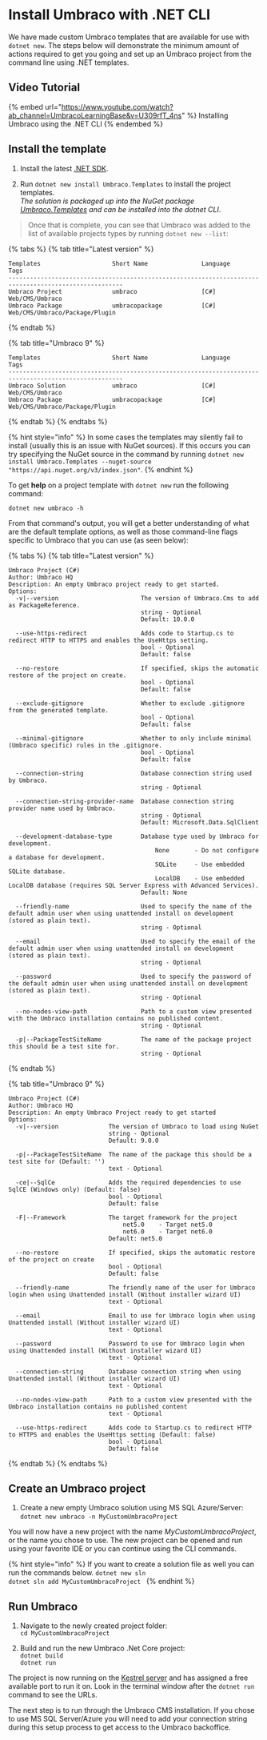 # Install Umbraco with .NET CLI

We have made custom Umbraco templates that are available for use with `dotnet new`. The steps below will demonstrate the minimum amount of actions required to get you going and set up an Umbraco project from the command line using .NET templates.

## Video Tutorial

{% embed url="https://www.youtube.com/watch?ab_channel=UmbracoLearningBase&v=U309rfT_4ns" %}
Installing Umbraco using the .NET CLI
{% endembed %}

## Install the template

1. Install the latest [.NET SDK](https://dotnet.microsoft.com/download).

2. Run `dotnet new install Umbraco.Templates` to install the project templates.  
*The solution is packaged up into the NuGet package [Umbraco.Templates](https://www.nuget.org/packages/Umbraco.Templates) and can be installed into the dotnet CLI*.

> Once that is complete, you can see that Umbraco was added to the list of available projects types by running `dotnet new --list`:

{% tabs %}
{% tab title="Latest version" %}
```none
Templates                    Short Name               Language          Tags
------------------------------------------------------------------------------------------------------
Umbraco Project              umbraco                  [C#]              Web/CMS/Umbraco
Umbraco Package              umbracopackage           [C#]              Web/CMS/Umbraco/Package/Plugin
```
{% endtab %}

{% tab title="Umbraco 9" %}
```none
Templates                    Short Name               Language          Tags
------------------------------------------------------------------------------------------------------
Umbraco Solution             umbraco                  [C#]              Web/CMS/Umbraco
Umbraco Package              umbracopackage           [C#]              Web/CMS/Umbraco/Package/Plugin
```
{% endtab %}
{% endtabs %}

{% hint style="info" %}
In some cases the templates may silently fail to install (usually this is an issue with NuGet sources). If this occurs you can try specifying the NuGet source in the command by running `dotnet new install Umbraco.Templates --nuget-source "https://api.nuget.org/v3/index.json"`.
{% endhint %}

To get **help** on a project template with `dotnet new` run the following command:

`dotnet new umbraco -h`

From that command's output, you will get a better understanding of what are the default template options, as well as those command-line flags specific to Umbraco that you can use (as seen below):

{% tabs %}
{% tab title="Latest version" %}
```none
Umbraco Project (C#)
Author: Umbraco HQ
Description: An empty Umbraco project ready to get started.
Options:
  -v|--version                       The version of Umbraco.Cms to add as PackageReference.
                                     string - Optional
                                     Default: 10.0.0

  --use-https-redirect               Adds code to Startup.cs to redirect HTTP to HTTPS and enables the UseHttps setting.
                                     bool - Optional
                                     Default: false

  --no-restore                       If specified, skips the automatic restore of the project on create.
                                     bool - Optional
                                     Default: false

  --exclude-gitignore                Whether to exclude .gitignore from the generated template.
                                     bool - Optional
                                     Default: false

  --minimal-gitignore                Whether to only include minimal (Umbraco specific) rules in the .gitignore.
                                     bool - Optional
                                     Default: false

  --connection-string                Database connection string used by Umbraco.
                                     string - Optional

  --connection-string-provider-name  Database connection string provider name used by Umbraco.
                                     string - Optional
                                     Default: Microsoft.Data.SqlClient

  --development-database-type        Database type used by Umbraco for development.
                                         None       - Do not configure a database for development.
                                         SQLite     - Use embedded SQLite database.
                                         LocalDB    - Use embedded LocalDB database (requires SQL Server Express with Advanced Services).
                                     Default: None

  --friendly-name                    Used to specify the name of the default admin user when using unattended install on development (stored as plain text).
                                     string - Optional

  --email                            Used to specify the email of the default admin user when using unattended install on development (stored as plain text).
                                     string - Optional

  --password                         Used to specify the password of the default admin user when using unattended install on development (stored as plain text).
                                     string - Optional

  --no-nodes-view-path               Path to a custom view presented with the Umbraco installation contains no published content.
                                     string - Optional

  -p|--PackageTestSiteName           The name of the package project this should be a test site for.
                                     string - Optional
```
{% endtab %}

{% tab title="Umbraco 9" %}
```none
Umbraco Project (C#)
Author: Umbraco HQ
Description: An empty Umbraco Project ready to get started
Options:
  -v|--version              The version of Umbraco to load using NuGet
                            string - Optional
                            Default: 9.0.0

  -p|--PackageTestSiteName  The name of the package this should be a test site for (Default: '')
                            text - Optional

  -ce|--SqlCe               Adds the required dependencies to use SqlCE (Windows only) (Default: false)
                            bool - Optional
                            Default: false

  -F|--Framework            The target framework for the project
                                net5.0    - Target net5.0
                                net6.0    - Target net6.0
                            Default: net5.0

  --no-restore              If specified, skips the automatic restore of the project on create
                            bool - Optional
                            Default: false

  --friendly-name           The friendly name of the user for Umbraco login when using Unattended install (Without installer wizard UI)
                            text - Optional

  --email                   Email to use for Umbraco login when using Unattended install (Without installer wizard UI)
                            text - Optional

  --password                Password to use for Umbraco login when using Unattended install (Without installer wizard UI)
                            text - Optional

  --connection-string       Database connection string when using Unattended install (Without installer wizard UI)
                            text - Optional

  --no-nodes-view-path      Path to a custom view presented with the Umbraco installation contains no published content
                            text - Optional

  --use-https-redirect      Adds code to Startup.cs to redirect HTTP to HTTPS and enables the UseHttps setting (Default: false)
                            bool - Optional
                            Default: false
```
{% endtab %}
{% endtabs %}

## Create an Umbraco project

1. Create a new empty Umbraco solution using MS SQL Azure/Server:  
`dotnet new umbraco -n MyCustomUmbracoProject`

You will now have a new project with the name *MyCustomUmbracoProject*, or the name you chose to use.
The new project can be opened and run using your favorite IDE or you can continue using the CLI commands.

{% hint style="info" %}
If you want to create a solution file as well you can run the commands below.
`dotnet new sln`  
`dotnet sln add MyCustomUmbracoProject `
{% endhint %}

## Run Umbraco

1. Navigate to the newly created project folder:  
`cd MyCustomUmbracoProject`

1. Build and run the new Umbraco .Net Core project:  
`dotnet build`  
`dotnet run`

The project is now running on the [Kestrel server](https://docs.microsoft.com/en-us/aspnet/core/fundamentals/servers/?view=aspnetcore-5.0&tabs=windows#kestrel) and has assigned a free available port to run it on. Look in the terminal window after the `dotnet run` command to see the URLs.

The next step is to run through the Umbraco CMS installation. If you chose to use MS SQL Server/Azure you will need to add your connection string during this setup process to get access to the Umbraco backoffice.
